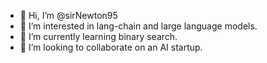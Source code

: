 - 👋 Hi, I’m @sirNewton95
- 👀 I’m interested in lang-chain and large language models.
- 🌱 I’m currently learning binary search.
- 💞️ I’m looking to collaborate on an AI startup.

<!---
sirNewton95/sirNewton95 is a ✨ special ✨ repository because its `README.md` (this file) appears on your GitHub profile.
You can click the Preview link to take a look at your changes.
--->
